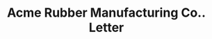 ---
doi: 10.7916/D8QG04WP
date_other: '1914'
date_other_textual: '1914'
form: correspondence
genre:
- Letters (correspondence)
name:
- Acme Rubber Manufacturing Co.
object_in_context_url: https://biggert.cul.columbia.edu/items/view/ave_biggert_00822
subject_hierarchical_geographic:
- Trenton, New Jersey, United States
subject_name:
- Acme Rubber Manufacturing Co.
title: Acme Rubber Manufacturing Co.. Letter
sort_title: Acme Rubber Manufacturing Co.. Letter
call_number: ave_biggert_00822
coordinates:
- 40.223748,-74.764001
pid: ave_biggert_00822
identifiers: ave_biggert_00822
thumbnail: https://derivativo-3.library.columbia.edu/iiif/2/ldpd:345452/full/!256,256/0/native.jpg
permalink: /biggert/ave_biggert_00822/
layout: iiif-image-page
---